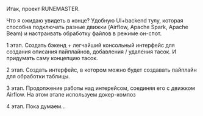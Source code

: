 Итак, проект RUNEMASTER.

Что я ожидаю увидеть в конце?
Удобную UI+backend тулу, которая способна подключать разные движки (Airflow, Apache Spark, Apache Beam) и настраивать обработку файлов в режиме он-спот.

1 этап.
    Создать бэкенд + легчайший консольный интерфейс для создания описания пайплайнов, добавления / удаления тасок. И придумать саму концепцию тасок.

2 этап.
    Создать интерфейс, в котором можно будет создавать пайплайн для обработки таблицы.

3 этап.
    Продолжение работы над интерейсом, соединяя его с движком Airflow.
    На этом этапе используем докер-композ

4 этап.
    Пока думаем...